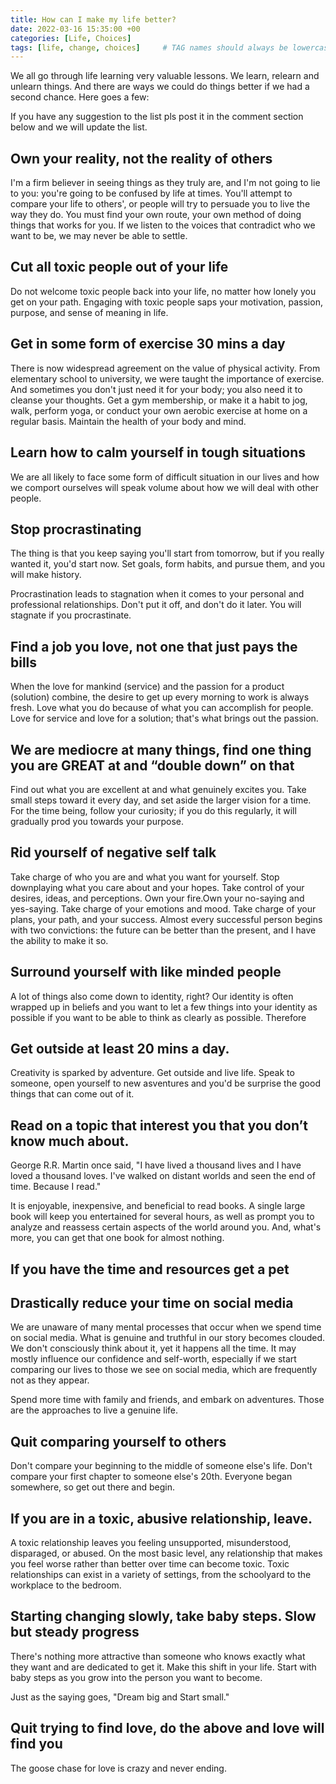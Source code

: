 ```yaml
---
title: How can I make my life better?
date: 2022-03-16 15:35:00 +00
categories: [Life, Choices]
tags: [life, change, choices]     # TAG names should always be lowercase
---
```


We all go through life learning very valuable lessons. We learn, relearn and unlearn things. And there are ways we could do things better if we had a second chance. Here goes a few:

If you have any suggestion to the list pls post it in the comment section below and we will update the list.

## Own your reality, not the reality of others

I'm a firm believer in seeing things as they truly are, and I'm not going to lie to you: you're going to be confused by life at times. You'll attempt to compare your life to others', or people will try to persuade you to live the way they do. You must find your own route, your own method of doing things that works for you. If we listen to the voices that contradict who we want to be, we may never be able to settle.

## Cut all toxic people out of your life

Do not welcome toxic people back into your life, no matter how lonely you get on your path. Engaging with toxic people saps your motivation, passion, purpose, and sense of meaning in life.

## Get in some form of exercise 30 mins a day

There is now widespread agreement on the value of physical activity. From elementary school to university, we were taught the importance of exercise. And sometimes you don't just need it for your body; you also need it to cleanse your thoughts. Get a gym membership, or make it a habit to jog, walk, perform yoga, or conduct your own aerobic exercise at home on a regular basis. Maintain the health of your body and mind.

## Learn how to calm yourself in tough situations

We are all likely to face some form of difficult situation in our lives and how we comport ourselves will speak volume about how we will deal with other people. 

## Stop procrastinating

The thing is that you keep saying you'll start from tomorrow, but if you really wanted it, you'd start now. Set goals, form habits, and pursue them, and you will make history.

Procrastination leads to stagnation when it comes to your personal and professional relationships. Don't put it off, and don't do it later. You will stagnate if you procrastinate.


## Find a job you love, not one that just pays the bills

When the love for mankind (service) and the passion for a product (solution) combine, the desire to get up every morning to work is always fresh. Love what you do because of what you can accomplish for people. Love for service and love for a solution; that's what brings out the passion.

## We are mediocre at many things, find one thing you are GREAT at and “double down” on that

Find out what you are excellent at and what genuinely excites you. Take small steps toward it every day, and set aside the larger vision for a time. For the time being, follow your curiosity; if you do this regularly, it will gradually prod you towards your purpose.
## Rid yourself of negative self talk

Take charge of who you are and what you want for yourself. Stop downplaying what you care about and your hopes. Take control of your desires, ideas, and perceptions. Own your fire.Own your no-saying and yes-saying. Take charge of your emotions and mood. Take charge of your plans, your path, and your success. Almost every successful person begins with two convictions: the future can be better than the present, and I have the ability to make it so.

## Surround yourself with like minded people

A lot of things also come down to identity, right? Our identity is often wrapped up in beliefs and you want to let a few things into your identity as possible if you want to be able to think as clearly as possible. Therefore 

## Get outside at least 20 mins a day.

Creativity is sparked by adventure. Get outside and live life. Speak to someone, open yourself to new asventures and you'd be surprise the good things that can come out of it.

## Read on a topic that interest you that you don’t know much about.

George R.R. Martin once said, "I have lived a thousand lives and I have loved a thousand loves. I've walked on distant worlds and seen the end of time. Because I read."

It is enjoyable, inexpensive, and beneficial to read books. A single large book will keep you entertained for several hours, as well as prompt you to analyze and reassess certain aspects of the world around you. And, what's more, you can get that one book for almost nothing.

## If you have the time and resources get a pet

## Drastically reduce your time on social media

We are unaware of many mental processes that occur when we spend time on social media. What is genuine and truthful in our story becomes clouded. We don't consciously think about it, yet it happens all the time. It may mostly influence our confidence and self-worth, especially if we start comparing our lives to those we see on social media, which are frequently not as they appear.

Spend more time with family and friends, and embark on adventures. Those are the approaches to live a genuine life.

## Quit comparing yourself to others

Don't compare your beginning to the middle of someone else's life. Don't compare your first chapter to someone else's 20th. Everyone began somewhere, so get out there and begin.

## If you are in a toxic, abusive relationship, leave.

A toxic relationship leaves you feeling unsupported, misunderstood, disparaged, or abused. On the most basic level, any relationship that makes you feel worse rather than better over time can become toxic. Toxic relationships can exist in a variety of settings, from the schoolyard to the workplace to the bedroom.

## Starting changing slowly, take baby steps. Slow but steady progress

There's nothing more attractive than someone who knows exactly what they want and are dedicated to get it. Make this shift in your life. Start with baby steps as you grow into the person you want to become. 

Just as the saying goes, "Dream big and Start small."
## Quit trying to find love, do the above and love will find you

The goose chase for love is crazy and never ending. 

